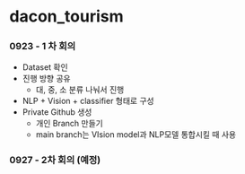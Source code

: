# dacon_tourism
### 0923 - 1 차 회의
- Dataset 확인
- 진행 방향 공유
    - 대, 중, 소 분류 나눠서 진행
- NLP + Vision + classifier 형태로 구성
- Private Github 생성
    - 개인 Branch 만들기
    - main branch는 VIsion model과 NLP모델 통합시킬 때 사용

### 0927 - 2차 회의 (예정)